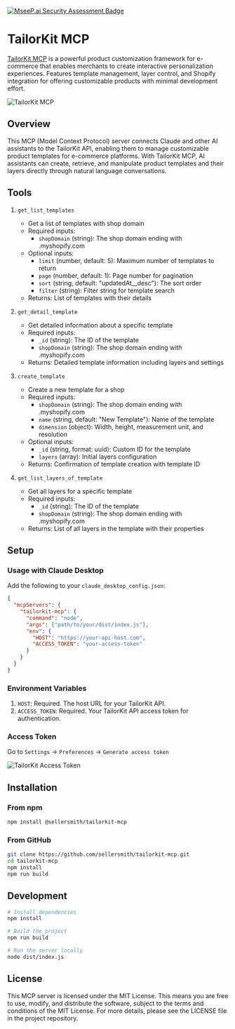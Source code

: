 [![MseeP.ai Security Assessment Badge](https://mseep.net/pr/sellersmith-tailorkit-mcp-badge.png)](https://mseep.ai/app/sellersmith-tailorkit-mcp)

# TailorKit MCP

[TailorKit MCP](https://apps.shopify.com/tailorkit) is a powerful product customization framework for e-commerce that enables merchants to create interactive personalization experiences. Features template management, layer control, and Shopify integration for offering customizable products with minimal development effort.

![TailorKit MCP](https://cdn.shopify.com/app-store/listing_images/958e5ec4440b11eb378c3c27a7a4097d/icon/CKPAh-fW_YYDEAE=.png)

## Overview

This MCP (Model Context Protocol) server connects Claude and other AI assistants to the TailorKit API, enabling them to manage customizable product templates for e-commerce platforms. With TailorKit MCP, AI assistants can create, retrieve, and manipulate product templates and their layers directly through natural language conversations.

## Tools

1. `get_list_templates`

   - Get a list of templates with shop domain
   - Required inputs:
     - `shopDomain` (string): The shop domain ending with .myshopify.com
   - Optional inputs:
     - `limit` (number, default: 5): Maximum number of templates to return
     - `page` (number, default: 1): Page number for pagination
     - `sort` (string, default: "updatedAt\_\_desc"): The sort order
     - `filter` (string): Filter string for template search
   - Returns: List of templates with their details

2. `get_detail_template`

   - Get detailed information about a specific template
   - Required inputs:
     - `_id` (string): The ID of the template
     - `shopDomain` (string): The shop domain ending with .myshopify.com
   - Returns: Detailed template information including layers and settings

3. `create_template`

   - Create a new template for a shop
   - Required inputs:
     - `shopDomain` (string): The shop domain ending with .myshopify.com
     - `name` (string, default: "New Template"): Name of the template
     - `dimension` (object): Width, height, measurement unit, and resolution
   - Optional inputs:
     - `_id` (string, format: uuid): Custom ID for the template
     - `layers` (array): Initial layers configuration
   - Returns: Confirmation of template creation with template ID

4. `get_list_layers_of_template`
   - Get all layers for a specific template
   - Required inputs:
     - `_id` (string): The ID of the template
     - `shopDomain` (string): The shop domain ending with .myshopify.com
   - Returns: List of all layers in the template with their properties

## Setup

### Usage with Claude Desktop

Add the following to your `claude_desktop_config.json`:

```json
{
  "mcpServers": {
    "tailorkit-mcp": {
      "command": "node",
      "args": ["path/to/your/dist/index.js"],
      "env": {
        "HOST": "https://your-api-host.com",
        "ACCESS_TOKEN": "your-access-token"
      }
    }
  }
}
```

### Environment Variables

1. `HOST`: Required. The host URL for your TailorKit API.
2. `ACCESS_TOKEN`: Required. Your TailorKit API access token for authentication.

### Access Token

Go to `Settings` -> `Preferences` -> `Generate access token`

![TailorKit Access Token](https://img001.prntscr.com/file/img001/iHKoBGqbRuK9OxeiBqnxHA.png)

## Installation

### From npm

```bash
npm install @sellersmith/tailorkit-mcp
```

### From GitHub

```bash
git clone https://github.com/sellersmith/tailorkit-mcp.git
cd tailorkit-mcp
npm install
npm run build
```

## Development

```bash
# Install dependencies
npm install

# Build the project
npm run build

# Run the server locally
node dist/index.js
```

## License

This MCP server is licensed under the MIT License. This means you are free to use, modify, and distribute the software, subject to the terms and conditions of the MIT License. For more details, please see the LICENSE file in the project repository.
